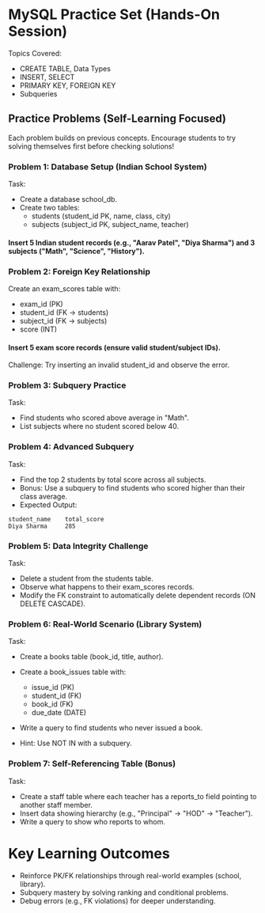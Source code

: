 # MySQL Practice Set (Hands-On Session)
Topics Covered:
- CREATE TABLE, Data Types
- INSERT, SELECT
- PRIMARY KEY, FOREIGN KEY
- Subqueries

## Practice Problems (Self-Learning Focused)
Each problem builds on previous concepts. Encourage students to try solving themselves first before checking solutions!

### Problem 1: Database Setup (Indian School System)
Task:
- Create a database school_db.
- Create two tables:
	- students (student_id PK, name, class, city)
	- subjects (subject_id PK, subject_name, teacher)

#### Insert 5 Indian student records (e.g., "Aarav Patel", "Diya Sharma") and 3 subjects ("Math", "Science", "History").

### Problem 2: Foreign Key Relationship
Create an exam_scores table with:
- exam_id (PK)
- student_id (FK → students)
- subject_id (FK → subjects)
- score (INT)

#### Insert 5 exam score records (ensure valid student/subject IDs).
Challenge: Try inserting an invalid student_id and observe the error.

### Problem 3: Subquery Practice
Task:
- Find students who scored above average in "Math".
- List subjects where no student scored below 40.


### Problem 4: Advanced Subquery 
Task:
- Find the top 2 students by total score across all subjects.
- Bonus: Use a subquery to find students who scored higher than their class average.
- Expected Output:
```plaintext
student_name	total_score
Diya Sharma		285
```

### Problem 5: Data Integrity Challenge
Task:
- Delete a student from the students table.
- Observe what happens to their exam_scores records.
- Modify the FK constraint to automatically delete dependent records (ON DELETE CASCADE).

### Problem 6: Real-World Scenario (Library System)
Task:
- Create a books table (book_id, title, author).
- Create a book_issues table with:
	- issue_id (PK)
	- student_id (FK)
	- book_id (FK)
	- due_date (DATE)

- Write a query to find students who never issued a book.
- Hint: Use NOT IN with a subquery.

### Problem 7: Self-Referencing Table (Bonus)
Task:
- Create a staff table where each teacher has a reports_to field pointing to another staff member.
- Insert data showing hierarchy (e.g., "Principal" → "HOD" → "Teacher").
- Write a query to show who reports to whom.


# Key Learning Outcomes
- Reinforce PK/FK relationships through real-world examples (school, library).
- Subquery mastery by solving ranking and conditional problems.
- Debug errors (e.g., FK violations) for deeper understanding.

